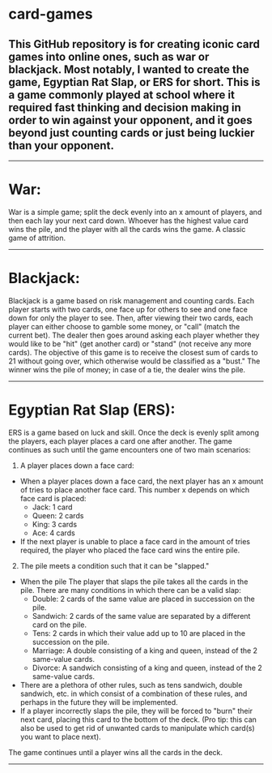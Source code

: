 # card-games
## This GitHub repository is for creating iconic card games into online ones, such as war or blackjack. Most notably, I wanted to create the game, Egyptian Rat Slap, or ERS for short. This is a game commonly played at school where it required fast thinking and decision making in order to win against your opponent, and it goes beyond just counting cards or just being luckier than your opponent.

---

# War:
War is a simple game; split the deck evenly into an x amount of players, and then each lay your next card down. Whoever has the highest value card wins the pile, and the player with all the cards wins the game. A classic game of attrition.

---

# Blackjack:
Blackjack is a game based on risk management and counting cards. Each player starts with two cards, one face up for others to see and one face down for only the player to see. Then, after viewing their two cards, each player can either choose to gamble some money, or "call" (match the current bet). The dealer then goes around asking each player whether they would like to be "hit" (get another card) or "stand" (not receive any more cards). The objective of this game is to receive the closest sum of cards to 21 without going over, which otherwise would be classified as a "bust." The winner wins the pile of money; in case of a tie, the dealer wins the pile.

---

# Egyptian Rat Slap (ERS):
ERS is a game based on luck and skill. Once the deck is evenly split among the players, each player places a card one after another. The game continues as such until the game encounters one of two main scenarios:

1. A player places down a face card:
- When a player places down a face card, the next player has an x amount of tries to place another face card. This number x depends on which face card is placed:
    - Jack: 1 card
    - Queen: 2 cards
    - King: 3 cards
    - Ace: 4 cards
- If the next player is unable to place a face card in the amount of tries required, the player who placed the face card wins the entire pile.

2. The pile meets a condition such that it can be "slapped." 
- When the pile The player that slaps the pile takes all the cards in the pile. There are many conditions in which there can be a valid slap:
    - Double: 2 cards of the same value are placed in succession on the pile.
    - Sandwich: 2 cards of the same value are separated by a different card on the pile.
    - Tens: 2 cards in which their value add up to 10 are placed in the succession on the pile.
    - Marriage: A double consisting of a king and queen, instead of the 2 same-value cards.
    - Divorce: A sandwich consisting of a king and queen, instead of the 2 same-value cards.
- There are a plethora of other rules, such as tens sandwich, double sandwich, etc. in which consist of a combination of these rules, and perhaps in the future they will be implemented.
- If a player incorrectly slaps the pile, they will be forced to "burn" their next card, placing this card to the bottom of the deck. (Pro tip: this can also be used to get rid of unwanted cards to manipulate which card(s) you want to place next).

The game continues until a player wins all the cards in the deck.

---
